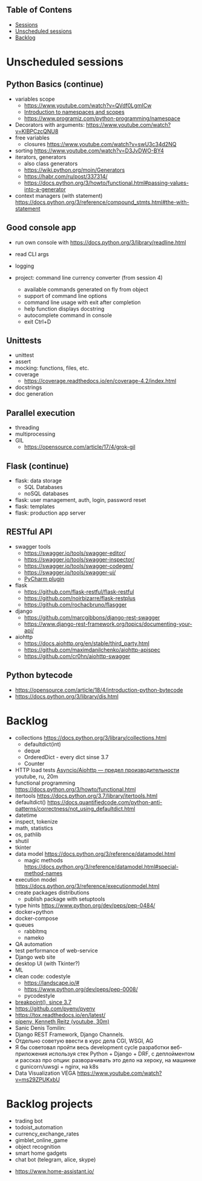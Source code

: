 ## Table of Contens
- [Sessions](#sessions)
- [Unscheduled sessions](#unscheduled-sessions)
- [Backlog](#backlog)



# Unscheduled sessions

## Python Basics (continue) 
- variables scope 
  - https://www.youtube.com/watch?v=QVdf0LgmICw 
  - [Introduction to namespaces and scopes](https://nbviewer.jupyter.org/github/rasbt/python_reference/blob/master/tutorials/scope_resolution_legb_rule.ipynb#introduction)
  - https://www.programiz.com/python-programming/namespace
- Decorators with arguments: https://www.youtube.com/watch?v=KlBPCzcQNU8
- free variables
  - closures https://www.youtube.com/watch?v=swU3c34d2NQ
- sorting https://www.youtube.com/watch?v=D3JvDWO-BY4
- iterators, generators 
  - also class generators
  - https://wiki.python.org/moin/Generators
  - https://habr.com/ru/post/337314/
  - https://docs.python.org/3/howto/functional.html#passing-values-into-a-generator
- context managers (with statement) https://docs.python.org/3/reference/compound_stmts.html#the-with-statement


## Good console app
- run own console with https://docs.python.org/3/library/readline.html
- read CLI args
- logging

- project: command line currency converter (from session 4)  
  - available commands generated on fly from object
  - support of command line options
  - command line usage with exit after completion
  - help function displays docstring 
  - autocomplete command in console
  - exit Ctrl+D
  
## Unittests
- unittest
- assert
- mocking: functions, files, etc.
- coverage
  - https://coverage.readthedocs.io/en/coverage-4.2/index.html
- docstrings
- doc generation

## Parallel execution 
- threading 
- multiprocessing
- GIL 
  - https://opensource.com/article/17/4/grok-gil

## Flask (continue)
- flask: data storage
  - SQL Databases
  - noSQL databases
- flask: user management, auth, login, password reset
- flask: templates
- flask: production app server

## RESTful API
- swagger tools
  - https://swagger.io/tools/swagger-editor/
  - https://swagger.io/tools/swagger-inspector/
  - https://swagger.io/tools/swagger-codegen/
  - https://swagger.io/tools/swagger-ui/
  - [PyCharm plugin](https://plugins.jetbrains.com/plugin/8347-swagger)
- flask 
  - https://github.com/flask-restful/flask-restful
  - https://github.com/noirbizarre/flask-restplus
  - https://github.com/rochacbruno/flasgger
- django
  - https://github.com/marcgibbons/django-rest-swagger
  - https://www.django-rest-framework.org/topics/documenting-your-api/
- aiohttp
  - https://docs.aiohttp.org/en/stable/third_party.html
  - https://github.com/maximdanilchenko/aiohttp-apispec
  - https://github.com/cr0hn/aiohttp-swagger


## Python bytecode
  - https://opensource.com/article/18/4/introduction-python-bytecode
  - https://docs.python.org/3/library/dis.html


# Backlog

- collections https://docs.python.org/3/library/collections.html
  - defaultdict(int)
  - deque
  - OrderedDict - every dict sinse 3.7
  - Counter
- HTTP load tests [Asyncio/Aiohttp — предел производительности](https://www.youtube.com/watch?v=ctLi6_mrPLc) youtube, ru, 20m
- functional programming https://docs.python.org/3/howto/functional.html
- itertools https://docs.python.org/3.7/library/itertools.html
- defaultdict() https://docs.quantifiedcode.com/python-anti-patterns/correctness/not_using_defaultdict.html
- datetime
- inspect, tokenize
- math, statistics
- os, pathlib
- shutil
- tkinter
- data model https://docs.python.org/3/reference/datamodel.html
  - magic methods https://docs.python.org/3/reference/datamodel.html#special-method-names
- execution model https://docs.python.org/3/reference/executionmodel.html
- create packages distributions
  - publish package with setuptools
- type hints https://www.python.org/dev/peps/pep-0484/
- docker+python
- docker-compose
- queues
  - rabbitmq
  - nameko
- QA automation
- test performance of web-service
- Django web site
- desktop UI (with Tkinter?)
- ML
- clean code: codestyle
  - https://landscape.io/#
  - https://www.python.org/dev/peps/pep-0008/
  - pycodestyle
- [breakpoint(), since 3.7](https://docs.python.org/dev/library/functions.html#breakpoint)
- https://github.com/pyenv/pyenv  
- https://tox.readthedocs.io/en/latest/
- [pipenv, Kenneth Reitz (youtube, 30m)](https://www.youtube.com/watch?v=GBQAKldqgZs)
- Sanic
Denis Tomilin:
- Django REST Framework, Django Channels. 
- Отдельно советую ввести в курс дела CGI, WSGI, AG
- Я бы советовал пройти весь development cycle разработки веб-приложения используя стек Python + Django + DRF, с деплойментом и рассказ про опции: разворачивать это дело на хероку, на машинке с gunicorn/uwsgi + nginx, на k8s
- Data Visualization VEGA https://www.youtube.com/watch?v=ms29ZPUKxbU

# Backlog projects
+ trading bot
+ todoist_automation
+ currency_exchange_rates
+ gimblet_online_game
+ object recognition
+ smart home gadgets
+ chat bot (telegram, alice, skype)
- https://www.home-assistant.io/